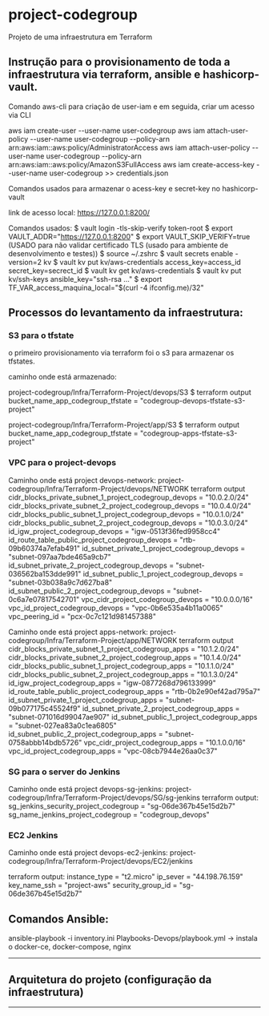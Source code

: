 # project-codegroup
Projeto de uma infraestrutura em Terraform

## Instrução para o provisionamento de toda a infraestrutura via terraform, ansible e hashicorp-vault. 

Comando aws-cli para criação de user-iam e em seguida, criar um acesso via CLI 

 aws iam create-user --user-name user-codegroup
 aws iam attach-user-policy --user-name user-codegroup --policy-arn arn:aws:iam::aws:policy/AdministratorAccess
 aws iam attach-user-policy --user-name user-codegroup --policy-arn arn:aws:iam::aws:policy/AmazonS3FullAccess
 aws iam create-access-key --user-name user-codegroup >> credentials.json

 Comandos usados para armazenar o acess-key e secret-key no hashicorp-vault

 link de acesso local:
 https://127.0.0.1:8200/

 Comandos usados:
 $ vault login -tls-skip-verify token-root
 $ export VAULT_ADDR="https://127.0.0.1:8200"
 $ export VAULT_SKIP_VERIFY=true  (USADO para não validar certificado TLS (usado para ambiente de desenvolvimento e testes))
 $ source ~/.zshrc
 $ vault secrets enable -version=2 kv
 $ vault kv put kv/aws-credentials access_key=access_id secret_key=secrect_id
 $ vault kv get kv/aws-credentials
 $ vault kv put kv/ssh-keys ansible_key="ssh-rsa ..."
 $ export TF_VAR_access_maquina_local="$(curl -4 ifconfig.me)/32"

## Processos do levantamento da infraestrutura:

### S3 para o tfstate
o primeiro provisionamento via terraform foi o s3 para armazenar os tfstates. 

caminho onde está armazenado:

project-codegroup/Infra/Terraform-Project/devops/S3
$ terraform output              
bucket_name_app_codegroup_tfstate = "codegroup-devops-tfstate-s3-project"

project-codegroup/Infra/Terraform-Project/app/S3
$ terraform output              
bucket_name_app_codegroup_tfstate = "codegroup-apps-tfstate-s3-project"


### VPC para o project-devops 

Caminho onde está project devops-network:
project-codegroup/Infra/Terraform-Project/devops/NETWORK
terraform output              
cidr_blocks_private_subnet_1_project_codegroup_devops = "10.0.2.0/24"
cidr_blocks_private_subnet_2_project_codegroup_devops = "10.0.4.0/24"
cidr_blocks_public_subnet_1_project_codegroup_devops = "10.0.1.0/24"
cidr_blocks_public_subnet_2_project_codegroup_devops = "10.0.3.0/24"
id_igw_project_codegroup_devops = "igw-0513f36fed9958cc4"
id_route_table_public_project_codegroup_devops = "rtb-09b60374a7efab491"
id_subnet_private_1_project_codegroup_devops = "subnet-097aa7bde465a9cb7"
id_subnet_private_2_project_codegroup_devops = "subnet-036562ba153dde991"
id_subnet_public_1_project_codegroup_devops = "subnet-03b038a9c7d627ba8"
id_subnet_public_2_project_codegroup_devops = "subnet-0c6a7e07817542701"
vpc_cidr_project_codegroup_devops = "10.0.0.0/16"
vpc_id_project_codegroup_devops = "vpc-0b6e535a4b11a0065"
vpc_peering_id = "pcx-0c7c121d981457388"

Caminho onde está project apps-network:
project-codegroup/Infra/Terraform-Project/app/NETWORK
terraform output              
cidr_blocks_private_subnet_1_project_codegroup_apps = "10.1.2.0/24"
cidr_blocks_private_subnet_2_project_codegroup_apps = "10.1.4.0/24"
cidr_blocks_public_subnet_1_project_codegroup_apps = "10.1.1.0/24"
cidr_blocks_public_subnet_2_project_codegroup_apps = "10.1.3.0/24"
id_igw_project_codegroup_apps = "igw-0877268d796133999"
id_route_table_public_project_codegroup_apps = "rtb-0b2e90ef42ad795a7"
id_subnet_private_1_project_codegroup_apps = "subnet-09b077175c45524f9"
id_subnet_private_2_project_codegroup_apps = "subnet-071016d99047ae907"
id_subnet_public_1_project_codegroup_apps = "subnet-027ea83a0c1ea6805"
id_subnet_public_2_project_codegroup_apps = "subnet-0758abbb14bdb5726"
vpc_cidr_project_codegroup_apps = "10.1.0.0/16"
vpc_id_project_codegroup_apps = "vpc-08cb7944e26aa0c37"


### SG para o server do Jenkins
Caminho onde está project devops-sg-jenkins:
project-codegroup/Infra/Terraform-Project/devops/SG/sg-jenkins
terraform output:
sg_jenkins_security_project_codegroup = "sg-06de367b45e15d2b7"
sg_name_jenkins_project_codegroup = "codegroup_devops"


### EC2 Jenkins 
Caminho onde está project devops-ec2-jenkins:
project-codegroup/Infra/Terraform-Project/devops/EC2/jenkins

terraform output:
instance_type = "t2.micro"
ip_sever = "44.198.76.159"
key_name_ssh = "project-aws"
security_group_id = "sg-06de367b45e15d2b7"


## Comandos Ansible:
ansible-playbook -i inventory.ini Playbooks-Devops/playbook.yml  -> instala o docker-ce, docker-compose, nginx

----------------------------------------------------------------------------------------

## Arquitetura do projeto (configuração da infraestrutura)





----------------------------------------------------------------------------------------




